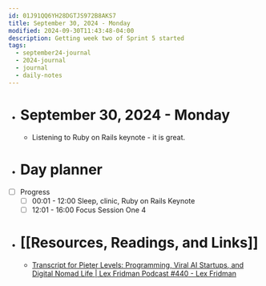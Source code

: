 ```yaml
---
id: 01J91QQ6YH28DGTJS972B8AKS7
title: September 30, 2024 - Monday
modified: 2024-09-30T11:43:48-04:00
description: Getting week two of Sprint 5 started
tags:
  - september24-journal
  - 2024-journal
  - journal
  - daily-notes
---
```

- # September 30, 2024 - Monday
	- Listening to Ruby on Rails keynote - it is great.

- # Day planner
- [ ] Progress
	- [ ] 00:01 - 12:00 Sleep, clinic, Ruby on Rails Keynote
	- [ ] 12:01 - 16:00 Focus Session One
4
- # [[Resources, Readings, and Links]]
	- [Transcript for Pieter Levels: Programming, Viral AI Startups, and Digital Nomad Life | Lex Fridman Podcast #440 - Lex Fridman](https://lexfridman.com/pieter-levels-transcript/)